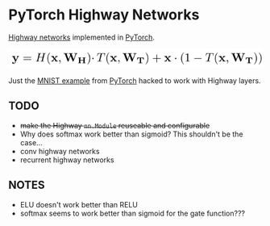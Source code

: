 # PyTorch Highway Networks
[Highway networks](https://arxiv.org/abs/1505.00387) implemented in [PyTorch](pytorch.org).

![Highway Equation](images/highway.png)

Just the [MNIST example](https://github.com/pytorch/examples/tree/master/mnist) from [PyTorch](pytorch.org) hacked to work with Highway layers.

## TODO
- ~~make the Highway `nn.Module` reuseable and configurable~~
- Why does softmax work better than sigmoid? This shouldn't be the case...
- conv highway networks
- recurrent highway networks

## NOTES
- ELU doesn't work better than RELU
- softmax seems to work better than sigmoid for the gate function???
